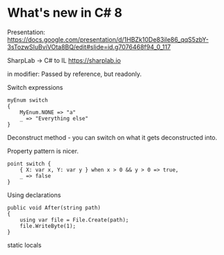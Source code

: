 # What's new in C# 8
Presentation: https://docs.google.com/presentation/d/1HBZk10De83ile86_qqS5zbY-3sTozwSIuBviVOta8BQ/edit#slide=id.g7076468f94_0_117

SharpLab -> C# to IL https://sharplab.io

in modifier: Passed by reference, but readonly.

Switch expressions

	myEnum switch
	{
		MyEnum.NONE => "a"
		_ => "Everything else"
	}

Deconstruct method - you can switch on what it gets deconstructed into.

Property pattern is nicer.

	point switch {
		{ X: var x, Y: var y } when x > 0 && y > 0 => true,
		_ => false
	}

Using declarations

	public void After(string path)
	{
		using var file = File.Create(path);
		file.WriteByte(1);
	}

static locals


